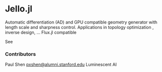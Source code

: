 # Jello.jl

Automatic differentiation  (AD) and GPU compatible geometry generator with length scale and sharpness control. Applications in topology optimization , inverse design, ... Flux.jl compatible 

See [](docs.ipynb)

### Contributors
Paul Shen
pxshen@alumni.stanford.edu
Luminescent AI
